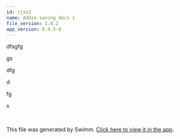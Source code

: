 ```yaml
---
id: rjxz2
name: Addie saving docs 1
file_version: 1.0.2
app_version: 0.9.5-0
---
```


dfsgfg

gs

dfg

d

fg

s

<br/>

This file was generated by Swimm. [Click here to view it in the app](http://localhost:5000/repos/Z2l0aHViJTNBJTNBc3Rva2Utd2VhdGhlciUzQSUzQUFkZGllQ29oZW4=/docs/rjxz2).